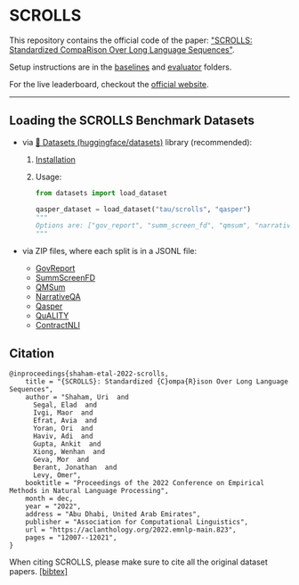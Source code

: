 # SCROLLS

This repository contains the official code of the paper: ["SCROLLS: Standardized CompaRison Over Long Language Sequences"](https://arxiv.org/abs/2201.03533).

Setup instructions are in the [baselines](https://github.com/tau-nlp/scrolls/tree/main/baselines)   and [evaluator](https://github.com/tau-nlp/scrolls/tree/main/evaluator)   folders. 

For the live leaderboard, checkout the [official website](https://scrolls-benchmark.com/). 

***
## Loading the SCROLLS Benchmark Datasets
- via [🤗 Datasets (huggingface/datasets)](https://github.com/huggingface/datasets) library (recommended):

    1. [Installation](https://github.com/huggingface/datasets#installation)
    2. Usage:

        ```python
        from datasets import load_dataset

        qasper_dataset = load_dataset("tau/scrolls", "qasper")
        """
        Options are: ["gov_report", "summ_screen_fd", "qmsum", "narrative_qa", "qasper", "quality", "contract_nli"]
        """
        ```
- via ZIP files, where each split is in a JSONL file:
  - [GovReport](https://huggingface.co/datasets/tau/scrolls/resolve/main/gov_report.zip)
  - [SummScreenFD](https://huggingface.co/datasets/tau/scrolls/resolve/main/summ_screen_fd.zip)
  - [QMSum](https://huggingface.co/datasets/tau/scrolls/resolve/main/qmsum.zip)
  - [NarrativeQA](https://huggingface.co/datasets/tau/scrolls/resolve/main/narrative_qa.zip)
  - [Qasper](https://huggingface.co/datasets/tau/scrolls/resolve/main/qasper.zip)
  - [QuALITY](https://huggingface.co/datasets/tau/scrolls/resolve/main/quality.zip)
  - [ContractNLI](https://huggingface.co/datasets/tau/scrolls/resolve/main/contract_nli.zip)


## Citation
```
@inproceedings{shaham-etal-2022-scrolls,
    title = "{SCROLLS}: Standardized {C}ompa{R}ison Over Long Language Sequences",
    author = "Shaham, Uri  and
      Segal, Elad  and
      Ivgi, Maor  and
      Efrat, Avia  and
      Yoran, Ori  and
      Haviv, Adi  and
      Gupta, Ankit  and
      Xiong, Wenhan  and
      Geva, Mor  and
      Berant, Jonathan  and
      Levy, Omer",
    booktitle = "Proceedings of the 2022 Conference on Empirical Methods in Natural Language Processing",
    month = dec,
    year = "2022",
    address = "Abu Dhabi, United Arab Emirates",
    publisher = "Association for Computational Linguistics",
    url = "https://aclanthology.org/2022.emnlp-main.823",
    pages = "12007--12021",
}
```
When citing SCROLLS, please make sure to cite all the original dataset papers. [[bibtex]](https://github.com/tau-nlp/scrolls/tree/main/scrolls_datasets.bib)